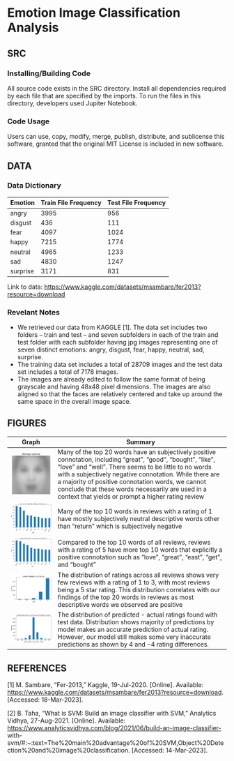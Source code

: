 # Emotion Image Classification Analysis

## SRC

### Installing/Building Code
All source code exists in the SRC directory. Install all dependencies required by each file that are specified by the imports.
To run the files in this directory, developers used Jupiter Notebook.

### Code Usage
Users can use, copy, modify, merge, publish, distribute, and sublicense this software, granted that the original MIT License is included in new software.

## DATA

### Data Dictionary
Emotion  | Train File Frequency  |  Test File Frequency
------------- | ------------- | -------------
 angry | 3995 | 956
 disgust | 436 | 111
 fear |  4097 | 1024
 happy| 7215 | 1774
 neutral | 4965 | 1233
 sad | 4830 | 1247
 surprise | 3171 | 831

Link to data: https://www.kaggle.com/datasets/msambare/fer2013?resource=download 

### Revelant Notes
- We retrieved our data from KAGGLE [1]. The data set includes two folders – train and test – and seven subfolders in each of the train and test folder with each subfolder having jpg images representing one of seven distinct emotions: angry, disgust, fear, happy, neutral, sad, surprise. 
- The training data set includes a total of 28709 images and the test data set includes a total of 7178 images. 
- The images are already edited to follow the same format of being grayscale and having 48x48 pixel dimensions. The images are also aligned so that the faces are relatively centered and take up around the same space in the overall image space.


## FIGURES
Graph | Summary
------------- | -------------
![alt text](https://github.com/nikhil-R-A/dsp2/blob/main/FIGURES/average_surprise.png?raw=true) | Many of the top 20 words have an subjectively positive connotation, including “great”, “good”, “bought”, “like”, “love” and “well”. There seems to be little to no words with a subjectively negative connotation. While there are a majority of positive connotation words, we cannot conclude that these words necessarily are used in a context that yields or prompt a higher rating review
![alt text](https://github.com/PeterShin23/dsp1/blob/main/FIGURES/top10_rating5.png?raw=true) | Many of the top 10 words in reviews with a rating of 1 have mostly subjectively neutral descriptive words other than “return” which is subjectively negative
![alt text](https://github.com/PeterShin23/dsp1/blob/main/FIGURES/top10_rating1.png?raw=true) | Compared to the top 10 words of all reviews, reviews with a rating of 5 have more top 10 words that explicitly a positive connotation such as “love”, “great”, “east”, “get”, and “bought”
![alt text](https://github.com/PeterShin23/dsp1/blob/main/FIGURES/rating_distribution.png?raw=true) | The distribution of ratings across all reviews shows very few reviews with a rating of 1 to 3, with most reviews being a 5 star rating. This distribution correlates with our findings of the top 20 words in reviews as most descriptive words we observed are positive
![alt text](https://github.com/PeterShin23/dsp1/blob/main/FIGURES/rating_diff.png?raw=true) | The distribution of predicted - actual ratings found with test data. Distribution shows majority of predictions by model makes an accurate prediction of actual rating. However, our model still makes some very inaccurate predictions as shown by 4 and -4 rating differences.





## REFERENCES
[1] 	M. Sambare, “Fer-2013,” Kaggle, 19-Jul-2020. [Online]. Available:				https://www.kaggle.com/datasets/msambare/fer2013?resource=download.			[Accessed: 18-Mar-2023]. 

[2]	B. Taha, “What is SVM: Build an image classifier with SVM,” Analytics Vidhya,		27-Aug-2021. [Online]. Available:									https://www.analyticsvidhya.com/blog/2021/06/build-an-image-classifier-	
with-svm/#:~:text=The%20main%20advantage%20of%20SVM,Object%20Detection%20and%20image%20classification. [Accessed: 14-Mar-2023]. 

